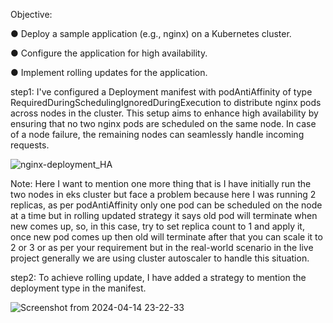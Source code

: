 Objective:

● Deploy a sample application (e.g., nginx) on a Kubernetes cluster.

● Configure the application for high availability.

● Implement rolling updates for the application.


step1: I've configured a Deployment manifest with podAntiAffinity of type RequiredDuringSchedulingIgnoredDuringExecution to distribute nginx pods across nodes in the cluster. This setup aims to enhance high availability by ensuring that no two nginx pods are scheduled on the same node. In case of a node failure, the remaining nodes can seamlessly handle incoming requests.

![nginx-deployment_HA](https://github.com/Akash-29-1995/Kubenetes/assets/45091399/0ad1eddb-2f5f-4ab0-a05b-8c08eb4b1d50)

Note: Here I want to mention one more thing that is I have initially run the two nodes in eks cluster but face a problem because here I was running 2 replicas, as per podAntiAffinity only one pod can be scheduled on the node at a time but in rolling updated strategy it says old pod will terminate when new comes up, so, in this case, try to set replica count to 1 and apply it, once new pod comes up then old will terminate after that you can scale it to 2 or 3 or as per your requirement but in the real-world scenario in the live project generally we are using cluster autoscaler to handle this situation.

step2: To achieve rolling update, I have added a strategy to mention the deployment type in the manifest.

![Screenshot from 2024-04-14 23-22-33](https://github.com/Akash-29-1995/Kubenetes/assets/45091399/3357aadf-6981-4b0c-89b4-ddc8ca639e31)

